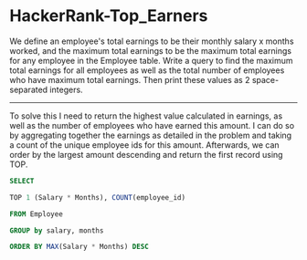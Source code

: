 # HackerRank-Top_Earners

We define an employee's total earnings to be their monthly salary x months worked, and the maximum total earnings to be the maximum total earnings for any employee in the Employee table. Write a query to find the maximum total earnings for all employees as well as the total number of employees who have maximum total earnings. Then print these values as 2 space-separated integers.

---

To solve this I need to return the highest value calculated in earnings, as well as the number of employees who have earned this amount. I can do so by aggregating together the earnings as detailed in the problem and taking a count of the unique employee ids for this amount. Afterwards, we can order by the largest amount descending and return the first record using TOP.

```SQL
SELECT

TOP 1 (Salary * Months), COUNT(employee_id)

FROM Employee

GROUP by salary, months

ORDER BY MAX(Salary * Months) DESC
```
